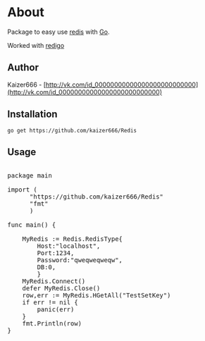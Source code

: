 # About

Package to easy use [redis](http://redis.io) with [Go](http://golang.org/).

Worked with [redigo](https://github.com/garyburd/redigo/)

## Author

Kaizer666 - [http://vk.com/id_00000000000000000000000000](http://vk.com/id_00000000000000000000000000)

## Installation

    go get https://github.com/kaizer666/Redis
    
## Usage

<pre>

package main

import (
      "https://github.com/kaizer666/Redis"
      "fmt"
      )

func main() {

    MyRedis := Redis.RedisType{
        Host:"localhost",
        Port:1234,
        Password:"qweqweqweqw",
        DB:0,
        }
    MyRedis.Connect()
    defer MyRedis.Close()
    row,err := MyRedis.HGetAll("TestSetKey")
    if err != nil {
        panic(err)
    }
    fmt.Println(row)
}



</pre>



